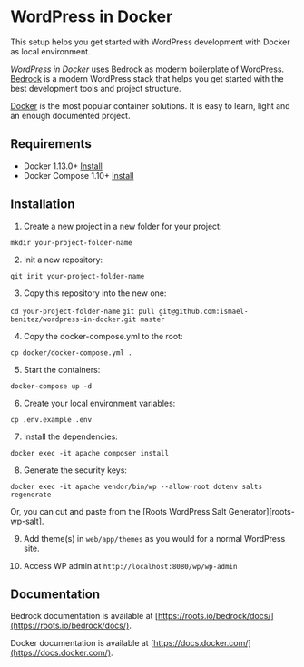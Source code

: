 # WordPress in Docker

This setup helps you get started with WordPress development with Docker as local environment.

*WordPress in Docker* uses Bedrock as moderm boilerplate of WordPress. [Bedrock](https://roots.io/bedrock/) is a modern WordPress stack that helps you get started with the best development tools and project structure.

[Docker](https://docs.docker.com/get-started/) is the most popular container solutions. It is easy to learn, light and an enough documented project.

## Requirements

* Docker 1.13.0+ [Install](https://docs.docker.com/engine/installation/)
* Docker Compose 1.10+ [Install](https://docs.docker.com/compose/install/)

## Installation

1. Create a new project in a new folder for your project:

  `mkdir your-project-folder-name`

2. Init a new repository:

  `git init your-project-folder-name`

3. Copy this repository into the new one:

  `cd your-project-folder-name`
  `git pull git@github.com:ismael-benitez/wordpress-in-docker.git master`

4. Copy the docker-compose.yml to the root:

  `cp docker/docker-compose.yml .`

5. Start the containers:

  `docker-compose up -d`

6. Create your local environment variables:

  `cp .env.example .env`

7. Install the dependencies:

  `docker exec -it apache composer install`
  
8. Generate the security keys:

  `docker exec -it apache vendor/bin/wp --allow-root dotenv salts regenerate`

  Or, you can cut and paste from the [Roots WordPress Salt Generator][roots-wp-salt].

9. Add theme(s) in `web/app/themes` as you would for a normal WordPress site.

10. Access WP admin at `http://localhost:8080/wp/wp-admin`

## Documentation

Bedrock documentation is available at [https://roots.io/bedrock/docs/](https://roots.io/bedrock/docs/).

Docker documentation is available at [https://docs.docker.com/](https://docs.docker.com/).

